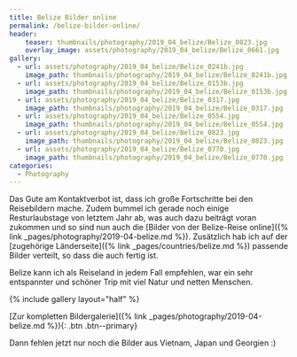 ```yaml
---
title: Belize Bilder online
permalink: /belize-bilder-online/
header:
    teaser: thumbnails/photography/2019_04_belize/Belize_0823.jpg
    overlay_image: assets/photography/2019_04_belize/Belize_0661.jpg
gallery:
  - url: assets/photography/2019_04_belize/Belize_0241b.jpg
    image_path: thumbnails/photography/2019_04_belize/Belize_0241b.jpg
  - url: assets/photography/2019_04_belize/Belize_0153b.jpg
    image_path: thumbnails/photography/2019_04_belize/Belize_0153b.jpg
  - url: assets/photography/2019_04_belize/Belize_0317.jpg
    image_path: thumbnails/photography/2019_04_belize/Belize_0317.jpg
  - url: assets/photography/2019_04_belize/Belize_0554.jpg
    image_path: thumbnails/photography/2019_04_belize/Belize_0554.jpg
  - url: assets/photography/2019_04_belize/Belize_0823.jpg
    image_path: thumbnails/photography/2019_04_belize/Belize_0823.jpg
  - url: assets/photography/2019_04_belize/Belize_0770.jpg
    image_path: thumbnails/photography/2019_04_belize/Belize_0770.jpg
categories:
  - Photography
---
```


Das Gute am Kontaktverbot ist, dass ich große Fortschritte bei den Reisebildern mache. 
Zudem bummel ich gerade noch einige Resturlaubstage von letztem Jahr ab, was auch dazu beiträgt voran zukommen und 
so sind nun auch die [Bilder von der Belize-Reise online]({% link _pages/photography/2019-04-belize.md %}). 
Zusätzlich hab ich auf der [zugehörige Länderseite]({% link _pages/countries/belize.md %}) passende Bilder verteilt, 
so dass die auch fertig ist.

Belize kann ich als Reiseland in jedem Fall empfehlen, war ein sehr entspannter und schöner Trip mit viel Natur und netten Menschen.

{% include gallery layout="half" %}

[Zur kompletten Bildergalerie]({% link _pages/photography/2019-04-belize.md %}){: .btn .btn--primary}

Dann fehlen jetzt nur noch die Bilder aus Vietnam, Japan und Georgien :)